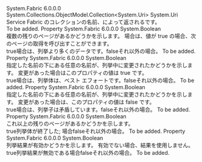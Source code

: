 <Type Name="NameEnumerationResult" FullName="System.Fabric.NameEnumerationResult">
  <TypeSignature Language="C#" Value="public class NameEnumerationResult : System.Collections.ObjectModel.Collection&lt;Uri&gt;" />
  <TypeSignature Language="ILAsm" Value=".class public auto ansi beforefieldinit NameEnumerationResult extends System.Collections.ObjectModel.Collection`1&lt;class System.Uri&gt;" />
  <TypeSignature Language="DocId" Value="T:System.Fabric.NameEnumerationResult" />
  <TypeSignature Language="VB.NET" Value="Public Class NameEnumerationResult&#xA;Inherits Collection(Of Uri)" />
  <TypeSignature Language="F#" Value="type NameEnumerationResult = class&#xA;    inherit Collection&lt;Uri&gt;" />
  <AssemblyInfo>
    <AssemblyName>System.Fabric</AssemblyName>
    <AssemblyVersion>6.0.0.0</AssemblyVersion>
  </AssemblyInfo>
  <Base>
    <BaseTypeName>System.Collections.ObjectModel.Collection&lt;System.Uri&gt;</BaseTypeName>
    <BaseTypeArguments>
      <BaseTypeArgument TypeParamName="!0">System.Uri</BaseTypeArgument>
    </BaseTypeArguments>
  </Base>
  <Interfaces />
  <Docs>
    <summary>
      <para>Service Fabric のコレクションの名前、によって返される<see cref="M:System.Fabric.FabricClient.PropertyManagementClient.EnumerateSubNamesAsync(System.Uri,System.Fabric.NameEnumerationResult,System.Boolean)" />です。</para>
    </summary>
    <remarks>To be added.</remarks>
  </Docs>
  <Members>
    <Member MemberName="HasMoreData">
      <MemberSignature Language="C#" Value="public bool HasMoreData { get; }" />
      <MemberSignature Language="ILAsm" Value=".property instance bool HasMoreData" />
      <MemberSignature Language="DocId" Value="P:System.Fabric.NameEnumerationResult.HasMoreData" />
      <MemberSignature Language="VB.NET" Value="Public ReadOnly Property HasMoreData As Boolean" />
      <MemberSignature Language="F#" Value="member this.HasMoreData : bool" Usage="System.Fabric.NameEnumerationResult.HasMoreData" />
      <MemberType>Property</MemberType>
      <AssemblyInfo>
        <AssemblyName>System.Fabric</AssemblyName>
        <AssemblyVersion>6.0.0.0</AssemblyVersion>
      </AssemblyInfo>
      <ReturnValue>
        <ReturnType>System.Boolean</ReturnType>
      </ReturnValue>
      <Docs>
        <summary>
          <para>複数の残りのページがあるかどうかを示します。 場合は、値が true の場合、<see cref="M:System.Fabric.FabricClient.PropertyManagementClient.EnumerateSubNamesAsync(System.Uri,System.Fabric.NameEnumerationResult,System.Boolean)" />次のページの取得を呼び出すことができます。</para>
        </summary>
        <value>
          <para>
            <languageKeyword>true</languageKeyword>場合は、列挙より多くのデータです。<languageKeyword>false</languageKeyword>それ以外の場合。</para>
        </value>
        <remarks>To be added.</remarks>
      </Docs>
    </Member>
    <Member MemberName="IsBestEffort">
      <MemberSignature Language="C#" Value="public bool IsBestEffort { get; }" />
      <MemberSignature Language="ILAsm" Value=".property instance bool IsBestEffort" />
      <MemberSignature Language="DocId" Value="P:System.Fabric.NameEnumerationResult.IsBestEffort" />
      <MemberSignature Language="VB.NET" Value="Public ReadOnly Property IsBestEffort As Boolean" />
      <MemberSignature Language="F#" Value="member this.IsBestEffort : bool" Usage="System.Fabric.NameEnumerationResult.IsBestEffort" />
      <MemberType>Property</MemberType>
      <AssemblyInfo>
        <AssemblyName>System.Fabric</AssemblyName>
        <AssemblyVersion>6.0.0.0</AssemblyVersion>
      </AssemblyInfo>
      <ReturnValue>
        <ReturnType>System.Boolean</ReturnType>
      </ReturnValue>
      <Docs>
        <summary>
          <para>指定した名前の下にある任意の名前が、列挙中に変更されたかどうかを示します。 変更があった場合はこのプロパティの値は true です。</para>
        </summary>
        <value>
          <para>
            <languageKeyword>true</languageKeyword>場合は、列挙体は、ベスト エフォートです。<languageKeyword>false</languageKeyword>それ以外の場合。</para>
        </value>
        <remarks>To be added.</remarks>
      </Docs>
    </Member>
    <Member MemberName="IsConsistent">
      <MemberSignature Language="C#" Value="public bool IsConsistent { get; }" />
      <MemberSignature Language="ILAsm" Value=".property instance bool IsConsistent" />
      <MemberSignature Language="DocId" Value="P:System.Fabric.NameEnumerationResult.IsConsistent" />
      <MemberSignature Language="VB.NET" Value="Public ReadOnly Property IsConsistent As Boolean" />
      <MemberSignature Language="F#" Value="member this.IsConsistent : bool" Usage="System.Fabric.NameEnumerationResult.IsConsistent" />
      <MemberType>Property</MemberType>
      <AssemblyInfo>
        <AssemblyName>System.Fabric</AssemblyName>
        <AssemblyVersion>6.0.0.0</AssemblyVersion>
      </AssemblyInfo>
      <ReturnValue>
        <ReturnType>System.Boolean</ReturnType>
      </ReturnValue>
      <Docs>
        <summary>
          <para>指定した名前の下にある任意の名前が、列挙中に変更されたかどうかを示します。 変更があった場合は、このプロパティの値は false です。</para>
        </summary>
        <value>
          <para>
            <languageKeyword>true</languageKeyword>場合は、列挙子は矛盾しています。<languageKeyword>false</languageKeyword>それ以外の場合。</para>
        </value>
        <remarks>To be added.</remarks>
      </Docs>
    </Member>
    <Member MemberName="IsFinished">
      <MemberSignature Language="C#" Value="public bool IsFinished { get; }" />
      <MemberSignature Language="ILAsm" Value=".property instance bool IsFinished" />
      <MemberSignature Language="DocId" Value="P:System.Fabric.NameEnumerationResult.IsFinished" />
      <MemberSignature Language="VB.NET" Value="Public ReadOnly Property IsFinished As Boolean" />
      <MemberSignature Language="F#" Value="member this.IsFinished : bool" Usage="System.Fabric.NameEnumerationResult.IsFinished" />
      <MemberType>Property</MemberType>
      <AssemblyInfo>
        <AssemblyName>System.Fabric</AssemblyName>
        <AssemblyVersion>6.0.0.0</AssemblyVersion>
      </AssemblyInfo>
      <ReturnValue>
        <ReturnType>System.Boolean</ReturnType>
      </ReturnValue>
      <Docs>
        <summary>
          <para>これ以上の残りのページがあるかどうかを示します。</para>
        </summary>
        <value>
          <para>
            <languageKeyword>true</languageKeyword>列挙体が終了した; 場合<languageKeyword>false</languageKeyword>それ以外の場合。</para>
        </value>
        <remarks>To be added.</remarks>
      </Docs>
    </Member>
    <Member MemberName="IsValid">
      <MemberSignature Language="C#" Value="public bool IsValid { get; }" />
      <MemberSignature Language="ILAsm" Value=".property instance bool IsValid" />
      <MemberSignature Language="DocId" Value="P:System.Fabric.NameEnumerationResult.IsValid" />
      <MemberSignature Language="VB.NET" Value="Public ReadOnly Property IsValid As Boolean" />
      <MemberSignature Language="F#" Value="member this.IsValid : bool" Usage="System.Fabric.NameEnumerationResult.IsValid" />
      <MemberType>Property</MemberType>
      <AssemblyInfo>
        <AssemblyName>System.Fabric</AssemblyName>
        <AssemblyVersion>6.0.0.0</AssemblyVersion>
      </AssemblyInfo>
      <ReturnValue>
        <ReturnType>System.Boolean</ReturnType>
      </ReturnValue>
      <Docs>
        <summary>
          <para>列挙結果が有効かどうかを示します。 有効でない場合、結果を使用しません。</para>
        </summary>
        <value>
          <para>
            <languageKeyword>true</languageKeyword>列挙結果が無効である場合<languageKeyword>false</languageKeyword>それ以外の場合。</para>
        </value>
        <remarks>To be added.</remarks>
      </Docs>
    </Member>
  </Members>
</Type>